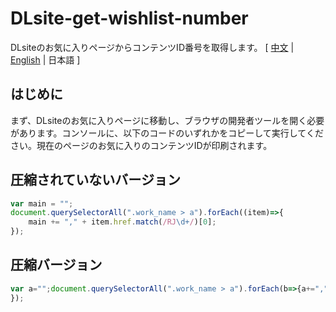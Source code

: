 # DLsite-get-wishlist-number
DLsiteのお気に入りページからコンテンツID番号を取得します。
[ [中文](https://github.com/reuAC/DLsite-get-wishlist-number/blob/re_uAC/README_CN.md) | [English](https://github.com/reuAC/DLsite-get-wishlist-number/blob/re_uAC/README_EN.md) | 日本語 ]

## はじめに
まず、DLsiteのお気に入りページに移動し、ブラウザの開発者ツールを開く必要があります。コンソールに、以下のコードのいずれかをコピーして実行してください。現在のページのお気に入りのコンテンツIDが印刷されます。

## 圧縮されていないバージョン
```javascript
var main = "";
document.querySelectorAll(".work_name > a").forEach((item)=>{
	main += "," + item.href.match(/RJ\d+/)[0];
});
```

## 圧縮バージョン
```javascript
var a="";document.querySelectorAll(".work_name > a").forEach(b=>{a+=","+b.href.match(/RJ\d+/)[0]});console.log(a)
});
```
